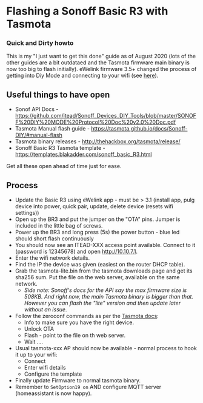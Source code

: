 # Flashing a Sonoff Basic R3 with Tasmota

### Quick and Dirty howto

This is my "I just want to get this done" guide as of August 2020 (lots of the other guides are a bit outdataed and the Tasmota firmware main binary is now too big to flash initially). 
eWelink firmware 3.5+ changed the process of getting into Diy Mode and connecting to your wifi (see [here](https://github.com/itead/Sonoff_Devices_DIY_Tools/issues/75#issuecomment-609036245)).


## Useful things to have open

* Sonof API Docs - https://github.com/itead/Sonoff_Devices_DIY_Tools/blob/master/SONOFF%20DIY%20MODE%20Protocol%20Doc%20v2.0%20Doc.pdf
* Tasmota Manual flash guide - https://tasmota.github.io/docs/Sonoff-DIY/#manual-flash
* Tasmota binary releases - http://thehackbox.org/tasmota/release/
* Sonoff Basic R3 Tasmota template - https://templates.blakadder.com/sonoff_basic_R3.html

Get all these open ahead of time just for ease. 

## Process

* Update the Basic R3 using eWelink app - must be > 3.1 (install app, pulg device into power, quick pair, update, delete device (resets wifi settings))
* Open up the BR3 and put the jumper on the "OTA" pins. Jumper is included in the little bag of screws. 
* Power up the BR3 and long press (5s) the power button - blue led should short flash continuously
* You should now see an ITEAD-XXX access point available. Connect to it (password is 12345678) and open http://10.10.7.1.
* Enter the wifi network details. 
* Find the IP the device was given (easiest on the router DHCP table).
* Grab the tasmota-lite.bin from the tasmota downloads page and get its sha256 sum. Put the file on the web server, available on the same network.
  - *Side note: Sonoff's docs for the API say the max firmware size is 508KB. And right now, the main Tasmota binary is bigger than that. However you can flash the "lite" version and then update later without an issue*. 
* Follow the zeroconf commands as per the [Tasmota docs](https://tasmota.github.io/docs/Sonoff-DIY/#flash-the-firmware-and-confirm):
  - Info to make sure you have the right device.
  - Unlock OTA 
  - Flash - point to the file on th web server. 
  - Wait ....
* Usual tasmota-xxx AP should now be available - normal process to hook it up to your wifi:
  - Connect
  - Enter wifi details
  - Configure the template
* Finally update Firmware to normal tasmota binary. 
* Remember to `SetOption19 on` AND configure MQTT server (homeassistant is now happy).
